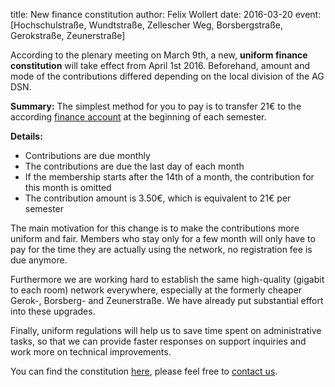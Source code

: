 title: New finance constitution
author: Felix Wollert
date: 2016-03-20
event: [Hochschulstraße, Wundtstraße, Zellescher Weg, Borsbergstraße, Gerokstraße, Zeunerstraße]

According to the plenary meeting on March 9th, a new,
**uniform finance constitution** will take effect from
April 1st 2016. Beforehand, amount and mode of the contributions differed
depending on the local division of the AG DSN.

**Summary:** The simplest method for you to pay is to transfer 21€ to the
according [finance account](/pages/membership/membership_contribution) at the beginning of each semester.

**Details:**

- Contributions are due monthly
- The contributions are due the last day of each month
- If the membership starts after the 14th of a month, the contribution
  for this month is omitted
- The contribution amount is 3.50€, which is equivalent to 21€ per
  semester

The main motivation for this change is to make the contributions more uniform and
fair.  Members who stay only for a few month will only have to pay for the time they are actually
using the network, no registration fee is due anymore.

Furthermore we are working hard to establish the same high-quality (gigabit to each room) network everywhere,
especially at the formerly
cheaper Gerok-, Borsberg- and Zeunerstraße. We have already put substantial effort into these upgrades.

Finally, uniform regulations will help us to save time spent on administrative tasks, so that we
can provide faster responses on support inquiries and work more on technical improvements.

You can find the constitution [here](/documents/legal/beitragsordnung.pdf), please feel free to
[contact us](/contact).